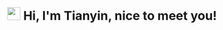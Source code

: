 <h1><img src="https://emojis.slackmojis.com/emojis/images/1563480763/5999/meow_party.gif?1563480763" width="30"/> Hi, I'm Tianyin, nice to meet you!</h1>

<!-- - 🌱 I’m currently learning Socket programming in C/C++ on Linux, because I want to build my own online cloud storage service (like OneDrive).

![Tianyin's GitHub stats](https://github-readme-stats.vercel.app/api?username=Andrew-wong-ty&hide=contribs,issues)  -->

<!-- | ![Tianyin's GitHub stats](https://github-readme-stats.vercel.app/api?username=Andrew-wong-ty&hide=contribs,prs)  | ![Top Langs](https://github-readme-stats.vercel.app/api/top-langs/?username=Andrew-wong-ty&layout=compact&hide=C,html,Vue,jupyter%20notebook) |
| ------------------------------------------------------------ | ------------------------------------------------------------ |
 -->
<!-- 
[![Tianyin's GitHub stats](https://github-readme-stats.vercel.app/api?username=Andrew-wong-ty&hide=contribs)](https://github.com/Andrew-wong-ty/github-readme-stats)  -->
<!-- [![Top Langs](https://github-readme-stats.vercel.app/api/top-langs/?username=Andrew-wong-ty&layout=compact&hide=C,html,Vue,jupyter%20notebook)](https://github.com/Andrew-wong-ty/github-readme-stats) -->


<!--
**Andrew-wong-ty/Andrew-wong-ty** is a ✨ _special_ ✨ repository because its `README.md` (this file) appears on your GitHub profile.

Here are some ideas to get you started:

- 🔭 I’m currently working on ...
- 🌱 I’m currently learning ...
- 👯 I’m looking to collaborate on ...
- 🤔 I’m looking for help with ...
- 💬 Ask me about ...
- 📫 How to reach me: ...
- 😄 Pronouns: ...
- ⚡ Fun fact: ...
-->
